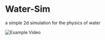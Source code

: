 # Water-Sim
a simple 2d simulation for the physics of water

![Example Video](Water-Sim-Showcase.gif)